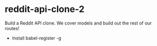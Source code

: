 # reddit-api-clone-2
Build a Reddit API clone. We cover models and build out the rest of our routes!

- Install babel-register -g 
